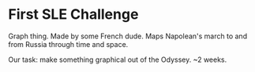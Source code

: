 # First SLE Challenge

Graph thing. Made by some French dude. Maps Napolean's march to and from Russia through time and space.

Our task: make something graphical out of the Odyssey. ~2 weeks.
